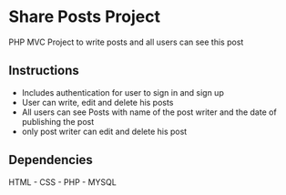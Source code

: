 # Share Posts Project
PHP MVC Project to write posts and all users can see this post


## Instructions
- Includes authentication for user to sign in and sign up
- User can write, edit and delete his posts
- All users can see Posts with name of the post writer and the date of publishing the post
- only post writer can edit and delete his post
## Dependencies
HTML - CSS - PHP - MYSQL

